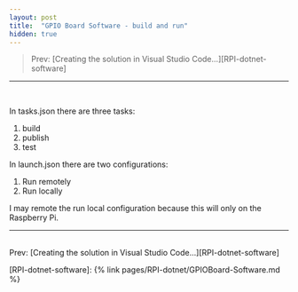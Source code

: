 ```yaml
---
layout: post
title:  "GPIO Board Software - build and run"
hidden: true
---
```


> Prev: [Creating the solution in Visual Studio Code...][RPI-dotnet-software]
<hr/><br/>

In tasks.json there are three tasks:

1. build
2. publish
3. test

In launch.json there are two configurations:

1. Run remotely
2. Run locally

I may remote the run local configuration because this will only on the Raspberry Pi.

<hr/><br/>
Prev: [Creating the solution in Visual Studio Code...][RPI-dotnet-software]

[RPI-dotnet-software]: {% link pages/RPI-dotnet/GPIOBoard-Software.md %}
